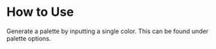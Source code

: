 # How to Use
Generate a palette by inputting a single color.
This can be found under palette options.
